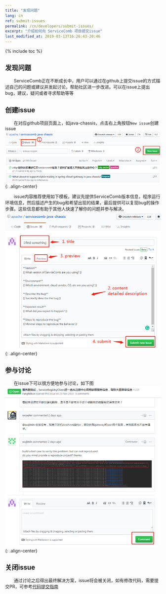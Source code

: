 ```yaml
---
title: "发现问题"
lang: cn
ref: submit-issues
permalink: /cn/developers/submit-issues/
excerpt: "介绍如何向 ServiceComb 项目提交issue"
last_modified_at: 2019-03-13T16:26:43-20:46
---
```


{% include toc %}

## 发现问题
　　ServiceComb正在不断成长中，用户可以通过在github上提交issue的方式描述自己的问题或建议并发起讨论，帮助社区进一步改进。可以在issue上提出bug，建议，疑问或者寻求帮助等等

## 创建issue
　　在对应github项目页面上，如java-chassis，点击右上角按钮`New issue`创建issue
   ![创建issue示例](/assets/images/submit-issues/find-issues-by-example.png){: .align-center}

　　issue内容推荐使用如下模板，建议先提供ServiceComb版本信息，程序运行环境信息，然后描述产生的bug和希望出现的结果，最后提供可以复现bug的操作步骤。这些信息都有助于其他人快速了解你的问题并参与解决。   
​    ![issue模板](/assets/images/submit-issues/find-issues-write.png){: .align-center}   

## 参与讨论
　　在issue下可以很方便地参与讨论，如下图   
![参与讨论](/assets/images/submit-issues/find-issues-comment.png){: .align-center}

## 关闭issue
　　通过讨论之后得出最终解决方案，issue将会被关闭，如有修改代码，需要提交PR，可参考[代码提交指南](http://servicecomb.apache.org/cn/developers/submit-codes/)

